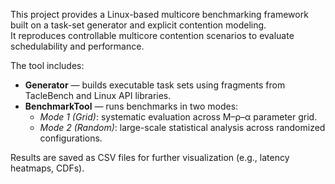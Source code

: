 This project provides a Linux-based multicore benchmarking framework built on a task-set generator and explicit contention modeling.  
It reproduces controllable multicore contention scenarios to evaluate schedulability and performance.

The tool includes:
- **Generator** — builds executable task sets using fragments from TacleBench and Linux API libraries.
- **BenchmarkTool** — runs benchmarks in two modes:
  - *Mode 1 (Grid)*: systematic evaluation across M–ρ–α parameter grid.
  - *Mode 2 (Random)*: large-scale statistical analysis across randomized configurations.

Results are saved as CSV files for further visualization (e.g., latency heatmaps, CDFs).
